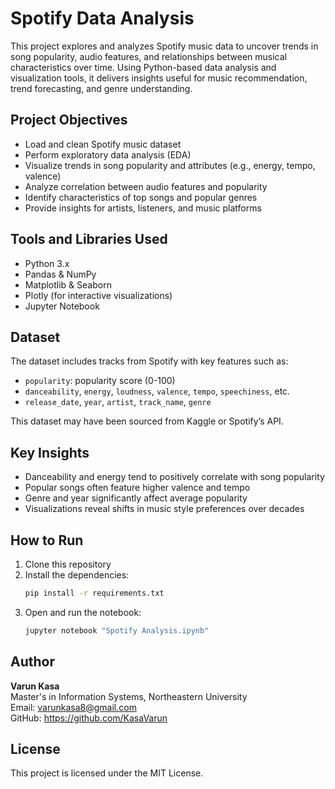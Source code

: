 # Spotify Data Analysis

This project explores and analyzes Spotify music data to uncover trends in song popularity, audio features, and relationships between musical characteristics over time. Using Python-based data analysis and visualization tools, it delivers insights useful for music recommendation, trend forecasting, and genre understanding.

## Project Objectives

- Load and clean Spotify music dataset
- Perform exploratory data analysis (EDA)
- Visualize trends in song popularity and attributes (e.g., energy, tempo, valence)
- Analyze correlation between audio features and popularity
- Identify characteristics of top songs and popular genres
- Provide insights for artists, listeners, and music platforms

## Tools and Libraries Used

- Python 3.x
- Pandas & NumPy
- Matplotlib & Seaborn
- Plotly (for interactive visualizations)
- Jupyter Notebook

## Dataset

The dataset includes tracks from Spotify with key features such as:
- `popularity`: popularity score (0-100)
- `danceability`, `energy`, `loudness`, `valence`, `tempo`, `speechiness`, etc.
- `release_date`, `year`, `artist`, `track_name`, `genre`

This dataset may have been sourced from Kaggle or Spotify’s API.

## Key Insights

- Danceability and energy tend to positively correlate with song popularity
- Popular songs often feature higher valence and tempo
- Genre and year significantly affect average popularity
- Visualizations reveal shifts in music style preferences over decades

## How to Run

1. Clone this repository
2. Install the dependencies:
   ```bash
   pip install -r requirements.txt
   ```
3. Open and run the notebook:
   ```bash
   jupyter notebook "Spotify Analysis.ipynb"
   ```

## Author

**Varun Kasa**  
Master's in Information Systems, Northeastern University  
Email: varunkasa8@gmail.com  
GitHub:  https://github.com/KasaVarun

## License

This project is licensed under the MIT License.
